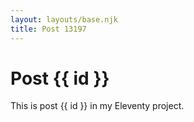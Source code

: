 ```yaml
---
layout: layouts/base.njk
title: Post 13197
---
```


# Post {{ id }}

This is post {{ id }} in my Eleventy project.
